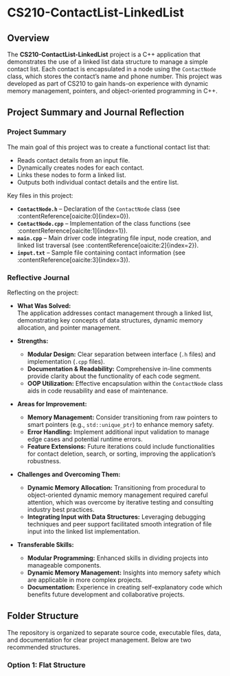 # CS210-ContactList-LinkedList

## Overview
The **CS210-ContactList-LinkedList** project is a C++ application that demonstrates the use of a linked list data structure to manage a simple contact list. Each contact is encapsulated in a node using the `ContactNode` class, which stores the contact’s name and phone number. This project was developed as part of CS210 to gain hands-on experience with dynamic memory management, pointers, and object-oriented programming in C++.

## Project Summary and Journal Reflection

### Project Summary
The main goal of this project was to create a functional contact list that:
- Reads contact details from an input file.
- Dynamically creates nodes for each contact.
- Links these nodes to form a linked list.
- Outputs both individual contact details and the entire list.

Key files in this project:
- **`ContactNode.h`** – Declaration of the `ContactNode` class (see :contentReference[oaicite:0]{index=0}).
- **`ContactNode.cpp`** – Implementation of the class functions (see :contentReference[oaicite:1]{index=1}).
- **`main.cpp`** – Main driver code integrating file input, node creation, and linked list traversal (see :contentReference[oaicite:2]{index=2}).
- **`input.txt`** – Sample file containing contact information (see :contentReference[oaicite:3]{index=3}).

### Reflective Journal
Reflecting on the project:
- **What Was Solved:**  
  The application addresses contact management through a linked list, demonstrating key concepts of data structures, dynamic memory allocation, and pointer management.
  
- **Strengths:**
  - **Modular Design:** Clear separation between interface (`.h` files) and implementation (`.cpp` files).
  - **Documentation & Readability:** Comprehensive in-line comments provide clarity about the functionality of each code segment.
  - **OOP Utilization:** Effective encapsulation within the `ContactNode` class aids in code reusability and ease of maintenance.
  
- **Areas for Improvement:**
  - **Memory Management:** Consider transitioning from raw pointers to smart pointers (e.g., `std::unique_ptr`) to enhance memory safety.
  - **Error Handling:** Implement additional input validation to manage edge cases and potential runtime errors.
  - **Feature Extensions:** Future iterations could include functionalities for contact deletion, search, or sorting, improving the application’s robustness.
  
- **Challenges and Overcoming Them:**
  - **Dynamic Memory Allocation:** Transitioning from procedural to object-oriented dynamic memory management required careful attention, which was overcome by iterative testing and consulting industry best practices.
  - **Integrating Input with Data Structures:** Leveraging debugging techniques and peer support facilitated smooth integration of file input into the linked list implementation.
  
- **Transferable Skills:**
  - **Modular Programming:** Enhanced skills in dividing projects into manageable components.
  - **Dynamic Memory Management:** Insights into memory safety which are applicable in more complex projects.
  - **Documentation:** Experience in creating self-explanatory code which benefits future development and collaborative projects.

## Folder Structure

The repository is organized to separate source code, executable files, data, and documentation for clear project management. Below are two recommended structures.

### Option 1: Flat Structure


